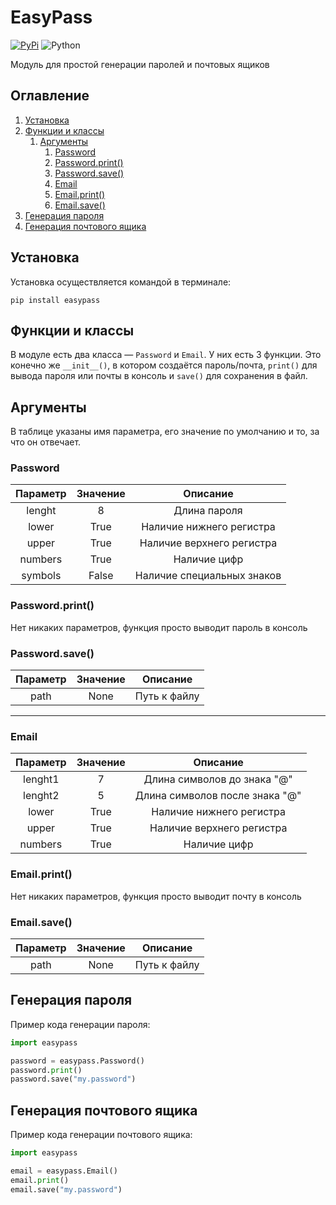 # EasyPass
[![PyPi](https://img.shields.io/pypi/v/t)](https://pypi.org/project/easypass/)
![Python](https://img.shields.io/pypi/pyversions/Django)

Модуль для простой генерации паролей и почтовых ящиков
## Оглавление
1. [Установка](https://github.com/uprj/easypass.py#установка)
2. [Функции и классы](https://github.com/uprj/easypass.py#функции-и-классы)
    1. [Аргументы](https://github.com/uprj/easypass.py#аргументы)
        1. [Password](https://github.com/uprj/easypass.py#password)
        2. [Password.print()](https://github.com/uprj/easypass.py#password.print())
        3. [Password.save()](https://github.com/uprj/easypass.py#password.save())
        4. [Email](https://github.com/uprj/easypass.py#email)
        5. [Email.print()](https://github.com/uprj/easypass.py#Email.print())
        6. [Email.save()](https://github.com/uprj/easypass.py#email.save())
3. [Генерация пароля](https://github.com/uprj/easypass.py#генерация-пароля)
4. [Генерация почтового ящика](https://github.com/uprj/easypass.py#генерация-почтового-ящика)
## Установка
Установка осуществляется командой в терминале:
```
pip install easypass
```
## Функции и классы
В модуле есть два класса — ```Password``` и ```Email```. У них есть 3 функции. Это конечно же ```__init__()```, в котором создаётся пароль/почта, ```print()``` для вывода пароля или почты в консоль и  ```save()``` для сохранения в файл.
## Аргументы
В таблице указаны имя параметра, его значение по умолчанию и то, за что он отвечает.

### Password
| Параметр | Значение | Описание |
|:----------------:|:---------:|:----------------:|
| lenght | 8 | Длина пароля |
| lower | True | Наличие нижнего регистра |
| upper | True | Наличие верхнего регистра |
| numbers | True | Наличие цифр |
| symbols | False | Наличие специальных знаков |
### Password.print()
Нет никаких параметров, функция просто выводит пароль в консоль
### Password.save()
| Параметр | Значение | Описание |
|:----------------:|:---------:|:----------------:|
| path | None | Путь к файлу |
____
### Email
| Параметр | Значение | Описание |
|:----------------:|:---------:|:----------------:|
| lenght1 | 7 | Длина символов до знака "@" |
| lenght2 | 5 | Длина символов после знака "@" |
| lower | True | Наличие нижнего регистра |
| upper | True | Наличие верхнего регистра |
| numbers | True | Наличие цифр |
### Email.print()
Нет никаких параметров, функция просто выводит почту в консоль
### Email.save()
| Параметр | Значение | Описание |
|:----------------:|:---------:|:----------------:|
| path | None | Путь к файлу |
## Генерация пароля
Пример кода генерации пароля:
```python
import easypass

password = easypass.Password()
password.print()
password.save("my.password")
```
## Генерация почтового ящика
Пример кода генерации почтового ящика:
```python
import easypass

email = easypass.Email()
email.print()
email.save("my.password")
```
